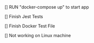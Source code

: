 [] RUN "docker-compose up" to start app

[] Finish Jest Tests

[] Finish Docker Test File 

[] Not working on Linux machine
